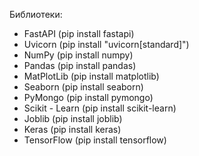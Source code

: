 Библиотеки:

- FastAPI (pip install fastapi)
- Uvicorn (pip install "uvicorn[standard]")
- NumPy (pip install numpy)
- Pandas (pip install pandas)
- MatPlotLib (pip install matplotlib)
- Seaborn (pip install seaborn)
- PyMongo (pip install pymongo)
- Scikit - Learn (pip install scikit-learn)
- Joblib (pip install joblib)
- Keras (pip install keras)
- TensorFlow (pip install tensorflow)